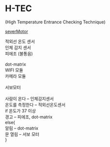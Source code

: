 # H-TEC
(High Temperature Entrance Checking Technique)

[severMotor](https://m.blog.naver.com/PostView.nhn?blogId=specialist0&logNo=220694072984&proxyReferer=https:%2F%2Fwww.google.com%2F)

적외선 온도 센서  
인체 감지 센서  
피에조 (불통음)  
<br>
dot-matrix  
WIFI 모듈  
카메라 모듈  
<br>
서보모터  
<br>
사람이 온다 – 인체감지센서  
온도를 측정한다 – 적외선온도센서  
if 온도가 37 이상   
   경고 – 피에조, dot-matrix    
else{  
   알림 – dot-matrix    
   문 열림 – 서보 모터    
}    
